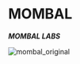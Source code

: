 # MOMBAL
___MOMBAL LABS___

![mombal_original](https://user-images.githubusercontent.com/11688998/108594354-655f6900-7358-11eb-8f10-d53e43de77bb.png)
